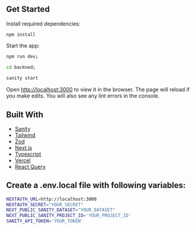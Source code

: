 <h1 align="center"><project-name></h1>

<p align="center"><project-description></p>


## Get Started

Install required dependencies:

```sh
npm install
```

Start the app:

```sh
npm run dev;

cd backned;

sanity start
```

Open [http://localhost:3000](http://localhost:3000) to view it in the browser. The page will reload if you make edits.
You will also see any lint errors in the console.

## Built With
-   [Sanity](https://www.sanity.io/)
-   [Tailwind](https://tailwindcss.com/)
-   [Zod](https://github.com/colinhacks/zod)
-   [Next.js](https://nextjs.org/docs/getting-started)
-   [Typescript](https://nextjs.org/docs/basic-features/typescript)
-   [Vercel](https://vercel.com/guides/deploying-nextjs-with-vercel)
-   [React Query](https://tanstack.com/query/v4/?from=reactQueryV3&original=https://react-query-v3.tanstack.com/)

## Create a .env.local file with following variables:

```sh
NEXTAUTH_URL=http://localhost:3000
NEXTAUTH_SECRET="YOUR_SECRET"
NEXT_PUBLIC_SANITY_DATASET="YOUR_DATASET"
NEXT_PUBLIC_SANITY_PROJECT_ID='YOUR_PROJECT_ID'
SANITY_API_TOKEN='YOUR_TOKEN'
```
